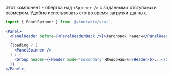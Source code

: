 Этот компонент - обёртка над `<Spinner />` с заданными отступами и размером. Удобно использовать его во время загрузки данных.

```jsx static
import { PanelSpinner } from '@vkontakte/vkui';

<Panel>
  <PanelHeader before={<PanelHeaderBack />}>Заголовок панели</PanelHeader>

  {loading ? (
    <PanelSpinner />
  ) : (
    <Group header={<Header mode="secondary">Информация</Header>}>...</Group>
  )}
</Panel>;
```
